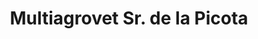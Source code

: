 ---
title: "Multiagrovet Sr. de la Picota"
url: /ayacucho/multiagrovet-sr-de-la-picota/
shop: Allgemein
---